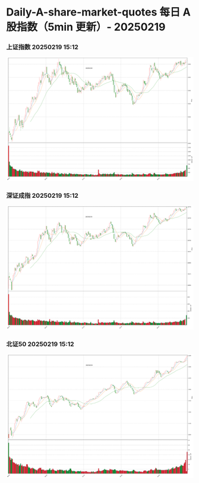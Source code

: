 
# Daily-A-share-market-quotes 每日 A 股指数（5min 更新）- 20250219

### 上证指数 20250219 15:12
![](./fig/2025/2/20250219-sh000001.png)

### 深证成指 20250219 15:12
![](./fig/2025/2/20250219-sz399001.png)

### 北证50 20250219 15:12
![](./fig/2025/2/20250219-bj899050.png)
